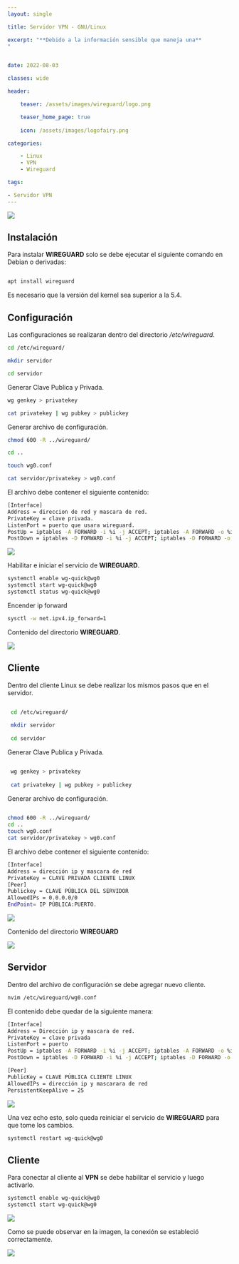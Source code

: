```yaml
---
layout: single

title: Servidor VPN - GNU/Linux

excerpt: "**Debido a la información sensible que maneja una** 
"


date: 2022-08-03

classes: wide

header:

    teaser: /assets/images/wireguard/logo.png

    teaser_home_page: true
    
    icon: /assets/images/logofairy.png

categories:

    - Linux
    - VPN
    - Wireguard

tags:  

- Servidor VPN
---
```


![](/assets/images/wireguard/wallpapers.png)

## Instalación 

Para instalar **WIREGUARD** solo se debe ejecutar el siguiente comando en Debian o derivadas:

```bash

apt install wireguard

```

Es necesario que la versión del kernel sea superior a la 5.4.

## Configuración

Las configuraciones se realizaran dentro del directorio _/etc/wireguard_. 

```bash
cd /etc/wireguard/

mkdir servidor

cd servidor

```


Generar Clave Publica y Privada.

```bash
wg genkey > privatekey

cat privatekey | wg pubkey > publickey

```

Generar archivo de configuración.

```bash
chmod 600 -R ../wireguard/

cd ..

touch wg0.conf

cat servidor/privatekey > wg0.conf

```

El archivo debe contener el siguiente contenido:

```bash
[Interface]
Address = direccion de red y mascara de red.
PrivateKey = clave privada.
ListenPort = puerto que usara wireguard.
PostUp = iptables -A FORWARD -i %i -j ACCEPT; iptables -A FORWARD -o %i -j ACCEPT;iptables -t nat -A POSTROUTING -o eth0 -j MASQUERADE
PostDown = iptables -D FORWARD -i %i -j ACCEPT; iptables -D FORWARD -o %i -j ACCEPT;iptables -t nat -D POSTROUTING -o eth0 -j MASQUERADE

```

![](/assets/images/wireguard/wg0.png)

Habilitar e iniciar el servicio de **WIREGUARD**.

```bash
systemctl enable wg-quick@wg0
systemctl start wg-quick@wg0
systemctl status wg-quick@wg0
```

Encender ip forward

```bash
sysctl -w net.ipv4.ip_forward=1
```

Contenido del directorio **WIREGUARD**.

![](/assets/images/wireguard/tree.png)


## Cliente 

Dentro del cliente Linux se debe realizar los mismos pasos que en el servidor.

```bash                                                                         

 cd /etc/wireguard/                                                              
                                                                                 
 mkdir servidor                                                                  
                                                                                 
 cd servidor                                                                                                                                                  

```                                                                  

Generar Clave Publica y Privada.

```bash                                                                         

 wg genkey > privatekey                                                          
                                                                                 
 cat privatekey | wg pubkey > publickey                                          

```
                                                                                                                                                        
Generar archivo de configuración.

```bash
                                                                         
chmod 600 -R ../wireguard/                                                      
cd ..                                                                           
touch wg0.conf                                                                  
cat servidor/privatekey > wg0.conf                                              

```
El archivo debe contener el siguiente contenido:

```bash                                                                         
[Interface]
Address = dirección ip y mascara de red
PrivateKey = CLAVE PRIVADA CLIENTE LINUX
[Peer]
Publickey = CLAVE PÚBLICA DEL SERVIDOR
AllowedIPs = 0.0.0.0/0
EndPoint= IP PÚBLICA:PUERTO.
```

![](/assets/images/wireguard/wg01.png)


Contenido del directorio **WIREGUARD**

![](/assets/images/wireguard/tree2.png)

## Servidor

Dentro del archivo de configuración se debe agregar nuevo cliente.

```bash
nvim /etc/wireguard/wg0.conf
```

El contenido debe quedar de la siguiente manera:

```bash
[Interface]
Address = Dirección ip y mascara de red.
PrivateKey = clave privada
ListenPort = puerto
PostUp = iptables -A FORWARD -i %i -j ACCEPT; iptables -A FORWARD -o %i -j ACCEPT; iptables -t nat -A POSTROUTING -o eth0 -j MASQUERADE
PostDown = iptables -D FORWARD -i %i -j ACCEPT; iptables -D FORWARD -o %i -j ACCEPT;iptables -t nat -D POSTROUTING -o eth0 -j MASQUERAD

[Peer]
PublicKey = CLAVE PÚBLICA CLIENTE LINUX
AllowedIPs = dirección ip y mascarara de red
PersistentKeepAlive = 25
```

![](/assets/images/wireguard/wg01.png)

Una vez echo esto, solo queda reiniciar el servicio de **WIREGUARD** para que tome los cambios.

```bash
systemctl restart wg-quick@wg0
```

## Cliente

Para conectar al cliente al **VPN** se debe habilitar el servicio y luego activarlo.

```bash
systemctl enable wg-quick@wg0
systemctl start wg-quick@wg0
```

![](/assets/images/wireguard/cliente.png)


Como se puede observar en la imagen, la conexión se estableció correctamente.

![](/assets/images/wireguard/3.png)
